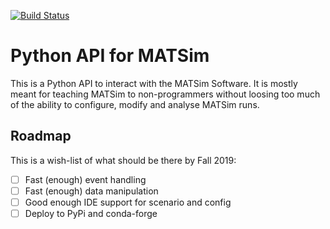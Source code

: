 [![Build Status](https://travis-ci.com/matsim-eth/python-matsim.svg?branch=master)](https://travis-ci.com/matsim-eth/python-matsim)

Python API for MATSim
=====================

This is a Python API to interact with the MATSim Software.
It is mostly meant for teaching MATSim to non-programmers without loosing too much
of the ability to configure, modify and analyse MATSim runs.

Roadmap
-------

This is a wish-list of what should be there by Fall 2019:

* [ ] Fast (enough) event handling
* [ ] Fast (enough) data manipulation
* [ ] Good enough IDE support for scenario and config
* [ ] Deploy to PyPi and conda-forge
